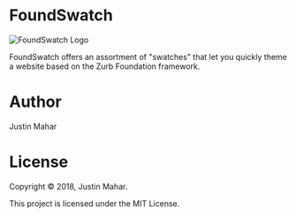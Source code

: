 # FoundSwatch

![FoundSwatch Logo](/../master/src/site/assets/img/foundswatch-256.png?raw=true "FoundSwatch")

FoundSwatch offers an assortment of "swatches" that let you quickly theme a website based on the Zurb Foundation framework.

# Author

Justin Mahar

# License

Copyright &copy; 2018, Justin Mahar.

This project is licensed under the MIT License.